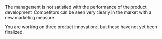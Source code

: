 The management is not satisfied with the performance of the product development. Competitors can be seen very clearly in the market with a new marketing measure.

You are working on three product innovations, but these have not yet been finalized.
